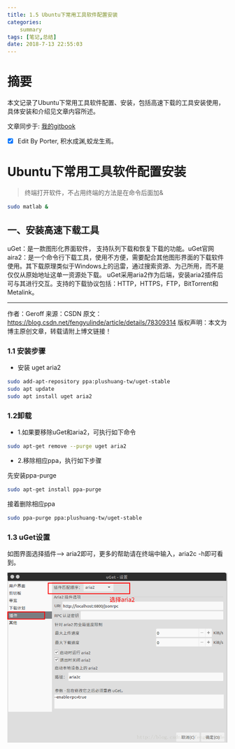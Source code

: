 ```yaml
---
title: 1.5 Ubuntu下常用工具软件配置安装
categories:     
    summary    
tags: [笔记,总结]
date: 2018-7-13 22:55:03
---
```


# 摘要

本文记录了Ubuntu下常用工具软件配置、安装，包括高速下载的工具安装使用，具体安装和介绍见文章内容所述。

文章同步于: [我的gitbook](https://porter.gitbook.io/)

- [x] Edit By Porter, 积水成渊,蛟龙生焉。

<!-- more -->

# Ubuntu下常用工具软件配置安装

> 终端打开软件，不占用终端的方法是在命令后面加&

```bash
sudo matlab &
```

## 一、安装高速下载工具

uGet：是一款图形化界面软件， 支持队列下载和恢复下载的功能。uGet官网 
aira2：是一个命令行下载工具，使用不方便，需要配合其他图形界面的下载软件使用。其下载原理类似于Windows上的迅雷，通过搜索资源、为己所用，而不是仅仅从原始地址这单一资源处下载。 
uGet采用aria2作为后端，安装aria2插件后可与其进行交互。支持的下载协议包括：HTTP，HTTPS，FTP，BitTorrent和Metalink。

--------------------- 

作者：Geroff 
来源：CSDN 
原文：https://blog.csdn.net/fengyulinde/article/details/78309314 
版权声明：本文为博主原创文章，转载请附上博文链接！

### 1.1 安装步骤

- 安装 uget aria2

```bash
sudo add-apt-repository ppa:plushuang-tw/uget-stable
sudo apt update
sudo apt install uget aria2
```

### 1.2卸载

- 1.如果要移除uGet和aria2，可执行如下命令

```bash
sudo apt-get remove --purge uget aria2
```

- 2.移除相应ppa，执行如下步骤 

先安装ppa-purge

```bash
sudo apt-get install ppa-purge 
```
接着删除相应ppa

```bash
sudo ppa-purge ppa:plushuang-tw/uget-stable
```

### 1.3 uGet设置

如图界面选择插件--> aria2即可，更多的帮助请在终端中输入，aria2c -h即可看到。

![uGet设置](./image1/ubuntuTool_1.1.png)




